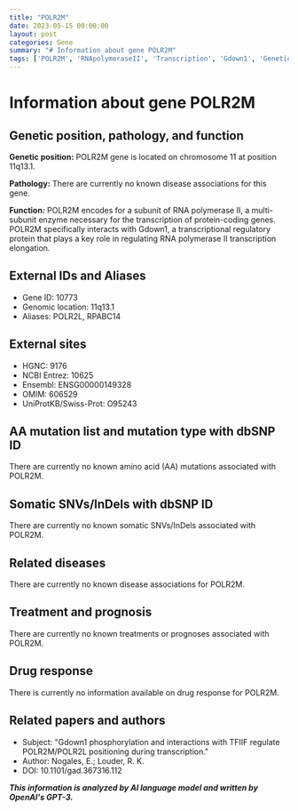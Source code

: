 ```yaml
---
title: "POLR2M"
date: 2023-05-15 00:00:00
layout: post
categories: Gene
summary: "# Information about gene POLR2M"
tags: ['POLR2M', 'RNApolymeraseII', 'Transcription', 'Gdown1', 'GeneticInformation', 'Chromosome11', 'Function', 'Pathology']
---
```


# Information about gene POLR2M

## Genetic position, pathology, and function

**Genetic position:** POLR2M gene is located on chromosome 11 at position 11q13.1.

**Pathology:** There are currently no known disease associations for this gene.

**Function:** POLR2M encodes for a subunit of RNA polymerase II, a multi-subunit enzyme necessary for the transcription of protein-coding genes. POLR2M specifically interacts with Gdown1, a transcriptional regulatory protein that plays a key role in regulating RNA polymerase II transcription elongation.

## External IDs and Aliases

- Gene ID: 10773
- Genomic location: 11q13.1
- Aliases: POLR2L, RPABC14

## External sites

- HGNC: 9176
- NCBI Entrez: 10625
- Ensembl: ENSG00000149328
- OMIM: 606529
- UniProtKB/Swiss-Prot: O95243

## AA mutation list and mutation type with dbSNP ID

There are currently no known amino acid (AA) mutations associated with POLR2M.

## Somatic SNVs/InDels with dbSNP ID

There are currently no known somatic SNVs/InDels associated with POLR2M.

## Related diseases

There are currently no known disease associations for POLR2M.

## Treatment and prognosis

There are currently no known treatments or prognoses associated with POLR2M.

## Drug response

There is currently no information available on drug response for POLR2M.

## Related papers and authors

- Subject: "Gdown1 phosphorylation and interactions with TFIIF regulate POLR2M/POLR2L positioning during transcription." 
- Author: Nogales, E.; Louder, R. K.
- DOI: 10.1101/gad.367316.112

**_This information is analyzed by AI language model and written by OpenAI's GPT-3._**